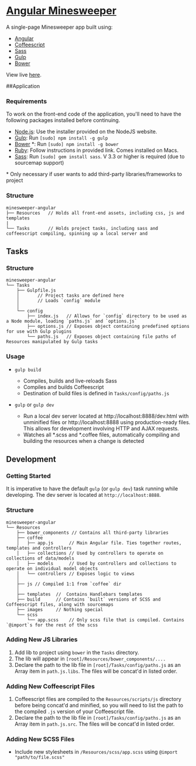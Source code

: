 # [Angular Minesweeper](http://whroman.github.io/minesweeper-angular/)

A single-page Minesweeper app built using:

* [Angular](https://angularjs.org/)
* [Coffeescript](http://coffeescript.org/)
* [Sass](http://sass-lang.com/)
* [Gulp](http://gulpjs.com/)
* [Bower](http://bower.io)
  
View live [here](http://whroman.github.io/minesweeper-angular/).

##Application

### Requirements
To work on the front-end code of the application, you'll need to have the following packages installed before continuing.

* [Node.js](http://nodejs.org): Use the installer provided on the NodeJS website.
* [Gulp](http://gulpjs.com/): Run `[sudo] npm install -g gulp`
* [Bower](http://bower.io) *: Run `[sudo] npm install -g bower`
* [Ruby](https://www.ruby-lang.org/en/installation/): Follow instructions in provided link. Comes installed on Macs. 
* [Sass](http://sass-lang.com/install): Run `[sudo] gem install sass`. V 3.3 or higher is required (due to sourcemap support)


\* Only necessary if user wants to add third-party libraries/frameworks to project

### Structure

```
minesweeper-angular
├── Resources   // Holds all front-end assets, including css, js and templates
|
└── Tasks       // Holds project tasks, including sass and coffeescript compiling, spinning up a local server and 

```

## Tasks 

### Structure

```
minesweeper-angular
└── Tasks
    ├── Gulpfile.js 
    │       // Project tasks are defined here
    │       // Loads `config` module
    │
    └── config
        ├── index.js   // Allows for `config` directory to be used as a Node module, loading `paths.js` and `options.js`
        ├── options.js // Exposes object containing predefined options for use with Gulp plugins
        └── paths.js   // Exposes object containing file paths of Resources manipulated by Gulp tasks

```
### Usage
    
* `gulp build`
    * Compiles, builds and live-reloads Sass
    * Compiles and builds Coffeescript
    * Destination of build files is defined in `Tasks/config/paths.js`
    
* `gulp` or `gulp dev`
    * Run a local dev server located at http://localhost:8888/dev.html with unminified files or http://localhost:8888 using production-ready files. This allows for development involving HTTP and AJAX requests.
    * Watches all \*.scss and \*.coffee files, automatically compiling and building the resources when a change is detected
    

## Development

### Getting Started

It is imperative to have the default `gulp` (or `gulp dev`) task running while developing. The dev server is located at `http://localhost:8888`.

### Structure
```
minesweeper-angular
└── Resources
    ├── bower_components // Contains all third-party libraries
    ├── coffee        
    │   ├── app.js      // Main Angular file. Ties together routes, templates and controllers 
    │   ├── collections // Used by controllers to operate on collections of data/models
    │   ├── models      // Used by controllers and collections to operate on individual model objects
    │   └── controllers // Exposes logic to views
    │
    ├── js // Compiled 1:1 from `coffee` dir
    │
    ├── templates  //  Contains Handlebars templates
    ├── build      // Contains `built` versions of SCSS and Coffeescript files, along with sourcemaps
    ├── images     // Nothing special   
    └── scss
        └── app.scss    // Only scss file that is compiled. Contains `@import`s for the rest of the scss 
```

### Adding New JS Libraries

1. Add lib to project using `bower` in the `Tasks` directory.
2. The lib will appear in `[root]/Resources/bower_components/....`
3. Declare the path to the lib file in `[root]/Tasks/config/paths.js` as an Array item in `path.js.libs`. The files will be concat'd in listed order.


### Adding New Coffeescript Files

1. Coffeescript files are compiled to the `Resources/scripts/js` directory before being concat'd and minified, so you will need to list the path to the compiled `.js` version of your Coffeescript file.
2. Declare the path to the lib file in `[root]/Tasks/config/paths.js` as an Array item in `path.js.src`. The files will be concat'd in listed order.
    

### Adding New SCSS Files

* Include new stylesheets in `/Resources/scss/app.scss` using `@import "path/to/file.scss"`